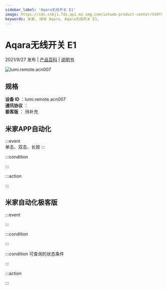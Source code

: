 ```yaml
---
sidebar_label: 'Aqara无线开关 E1'
image: https://cdn.cnbj1.fds.api.mi-img.com/iotweb-product-center/939fe5c083645b80e373e3dfbe4ada7e_1624257925887.png?GalaxyAccessKeyId=AKVGLQWBOVIRQ3XLEW&Expires=9223372036854775807&Signature=8DiMvpmTL2JiivfsgmwCI3Bpniw=
keywords: 米家, 绿米 Aqara, Aqara无线开关 E1, 
---
```

# Aqara无线开关 E1

2021/9/27 发布 | [产品百科](https://home.mi.com/webapp/content/baike/product/index.html?model=lumi.remote.acn007/) | [说明书](https://home.mi.com/views/introduction.html?model=lumi.remote.acn007&region=cn)

![lumi.remote.acn007](https://cdn.cnbj1.fds.api.mi-img.com/iotweb-product-center/939fe5c083645b80e373e3dfbe4ada7e_1624257925887.png?GalaxyAccessKeyId=AKVGLQWBOVIRQ3XLEW&Expires=9223372036854775807&Signature=8DiMvpmTL2JiivfsgmwCI3Bpniw=)

## 规格  
> 
**设备 ID** ：lumi.remote.acn007  
**通讯协议** ：  
**极客版**  ： 待补充 


## 米家APP自动化  

:::event  
单击、双击、长按
:::

:::condition  

:::

:::action   

:::

## 米家自动化极客版  

:::event  

:::

:::condition  

:::

:::condition 可查询的状态条件  

:::

:::action  

:::

        
